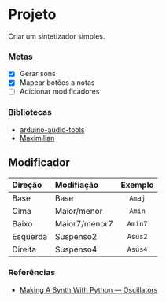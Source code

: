 # Projeto

Criar um sintetizador simples.

### Metas

- [x] Gerar sons
- [x] Mapear botões a notas
- [ ] Adicionar modificadores

### Bibliotecas
- [arduino-audio-tools](https://github.com/pschatzmann/arduino-audio-tools)  
- [Maximilian](https://github.com/pschatzmann/Maximilian)

## Modificador

| Direção  | Modifiação    | Exemplo |
|:---------|:--------------|:-------:|
| Base     | Base          | `Amaj`  |
| Cima     | Maior/menor   | `Amin`  |
| Baixo    | Maior7/menor7 | `Amin7` |
| Esquerda | Suspenso2     | `Asus2` |
| Direita  | Suspenso4     | `Asus4` |

### Referências
- [Making A Synth With Python — Oscillators](https://python.plainenglish.io/making-a-synth-with-python-oscillators-2cb8e68e9c3b)
